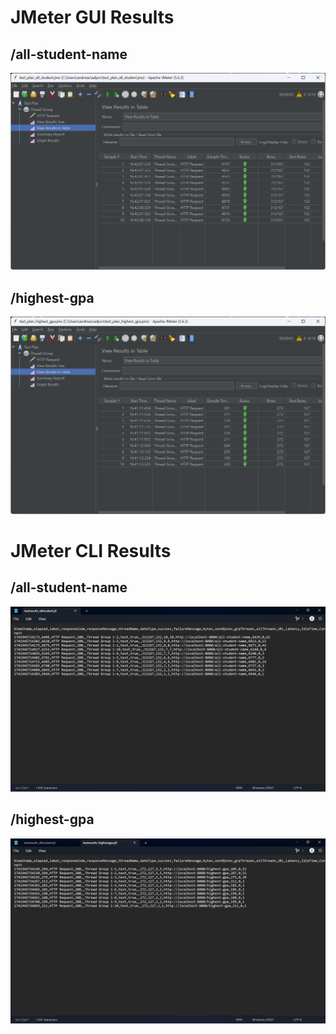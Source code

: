 # JMeter GUI Results

## /all-student-name
![all-student-name-gui](screenshots/test_all_student_name_gui.png)

## /highest-gpa
![highest-gpa-gui](screenshots/test_highest_gpa_gui.png)

# JMeter CLI Results

## /all-student-name
![all-student-name-cli](screenshots/test_all_student_name_cli.png)

## /highest-gpa
![highest-gpa-cli](screenshots/test_highest_gpa_cli.png)